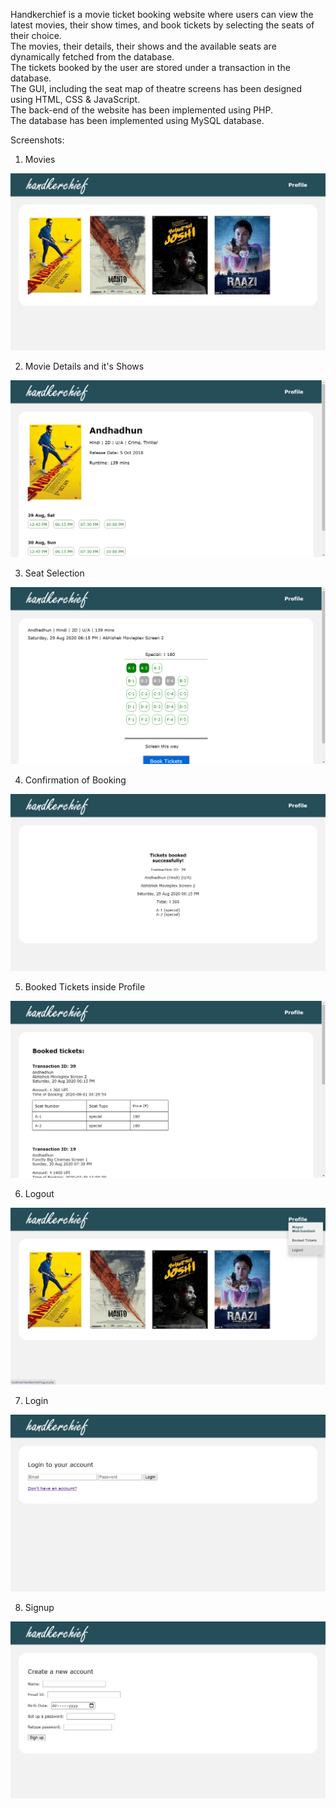 Handkerchief is a movie ticket booking website where users can view the latest movies, their show times, and book tickets by selecting the seats of their choice. <br />
The movies, their details, their shows and the available seats are dynamically fetched from the database.<br />
The tickets booked by the user are stored under a transaction in the database.<br />
The GUI, including the seat map of theatre screens has been designed using HTML, CSS & JavaScript.<br />
The back-end of the website has been implemented using PHP.<br />
The database has been implemented using MySQL database.<br />

Screenshots:

1) Movies

![Index Page](screenshots/index.png)

2) Movie Details and it's Shows

![Movie Page](screenshots/moviepage.png)

3) Seat Selection

![Screen Page](screenshots/screenpage.png)

4) Confirmation of Booking

![Booking Confirmation](screenshots/booking.png)

5) Booked Tickets inside Profile

![Booked Tickets](screenshots/booked.png)

6) Logout

![Logout](screenshots/logout.png)

7) Login

![Login](screenshots/login.png)

8) Signup

![Signup](screenshots/signup.png)
